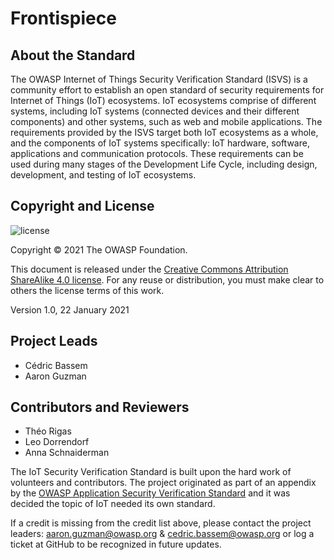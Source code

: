 # Frontispiece

## About the Standard

The OWASP Internet of Things Security Verification Standard (ISVS) is a community effort to establish an open standard of security requirements for Internet of Things (IoT) ecosystems. IoT ecosystems comprise of different systems, including IoT systems (connected devices and their different components) and other systems, such as web and mobile applications. The requirements provided by the ISVS target both IoT ecosystems as a whole, and the components of IoT systems specifically: IoT hardware, software, applications and communication protocols. These requirements can be used during many stages of the Development Life Cycle, including design, development, and testing of IoT ecosystems.

## Copyright and License

![license](./images/license.png)

Copyright © 2021 The OWASP Foundation.

This document is released under the [Creative Commons Attribution ShareAlike 4.0 license](https://creativecommons.org/licenses/by-sa/4.0/). For any reuse or distribution, you must make clear to others the license terms of this work.

Version 1.0, 22 January 2021

## Project Leads

- Cédric Bassem
- Aaron Guzman

## Contributors and Reviewers

- Théo Rigas
- Leo Dorrendorf
- Anna Schnaiderman

The IoT Security Verification Standard is built upon the hard work of volunteers and contributors. The project originated as part of an appendix by the [OWASP Application Security Verification Standard](https://owasp.org/www-project-application-security-verification-standard/) and it was decided the topic of IoT needed its own standard.

If a credit is missing from the credit list above, please contact the project leaders: aaron.guzman@owasp.org & cedric.bassem@owasp.org or log a ticket at GitHub to be recognized in future updates.

